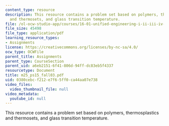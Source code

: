 ```yaml
---
content_type: resource
description: This resource contains a problem set based on polymers, thermosplastics
  and thermosets, and glass transition temperature.
file: /ol-ocw-studio-app/courses/16-01-unified-engineering-i-ii-iii-iv-fall-2005-spring-2006/0380cebcf212e7f65ff0ca44aa07e738_m25_ps15_fall03.pdf
file_size: 45498
file_type: application/pdf
learning_resource_types:
- Assignments
license: https://creativecommons.org/licenses/by-nc-sa/4.0/
ocw_type: OCWFile
parent_title: Assignments
parent_type: CourseSection
parent_uid: a6eb2151-6f41-806d-94ff-dc83eb5f4337
resourcetype: Document
title: m25_ps15_fall03.pdf
uid: 0380cebc-f212-e7f6-5ff0-ca44aa07e738
video_files:
  video_thumbnail_file: null
video_metadata:
  youtube_id: null
---
```

This resource contains a problem set based on polymers, thermosplastics and thermosets, and glass transition temperature.